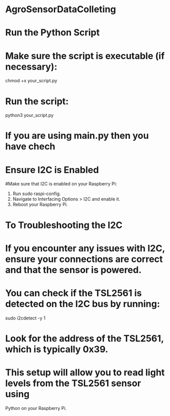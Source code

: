 # AgroSensorDataColleting


# Run the Python Script

# Make sure the script is executable (if necessary):

  chmod +x your_script.py

# Run the script:

  python3 your_script.py






# If you are using main.py then you have chech 
# Ensure I2C is Enabled

#Make sure that I2C is enabled on your Raspberry Pi:

   1. Run sudo raspi-config.
   2. Navigate to Interfacing Options > I2C and enable it.
   3. Reboot your Raspberry Pi.


# To Troubleshooting the I2C

# If you encounter any issues with I2C, ensure your connections are correct and that   the sensor is powered.

# You can check if the TSL2561 is detected on the I2C bus by running:

  sudo i2cdetect -y 1

# Look for the address of the TSL2561, which is typically 0x39.

# This setup will allow you to read light levels from the TSL2561 sensor using       
  Python on your Raspberry Pi.
